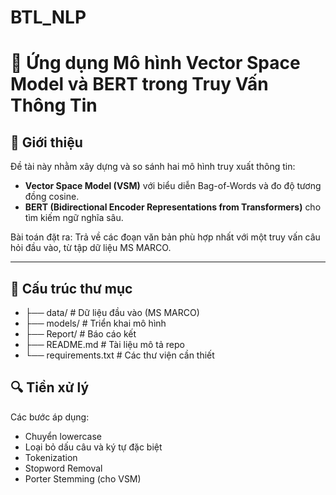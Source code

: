# BTL_NLP

# 🧠 Ứng dụng Mô hình Vector Space Model và BERT trong Truy Vấn Thông Tin

## 📌 Giới thiệu

Đề tài này nhằm xây dựng và so sánh hai mô hình truy xuất thông tin:

- **Vector Space Model (VSM)** với biểu diễn Bag-of-Words và đo độ tương đồng cosine.
- **BERT (Bidirectional Encoder Representations from Transformers)** cho tìm kiếm ngữ nghĩa sâu.

Bài toán đặt ra: Trả về các đoạn văn bản phù hợp nhất với một truy vấn câu hỏi đầu vào, từ tập dữ liệu MS MARCO.

---

## 📁 Cấu trúc thư mục
- ├── data/ # Dữ liệu đầu vào (MS MARCO)
- ├── models/ # Triển khai mô hình
- ├── Report/ # Báo cáo kết 
- ├── README.md # Tài liệu mô tả repo
- └── requirements.txt # Các thư viện cần thiết

## 🔍 Tiền xử lý
Các bước áp dụng:
- Chuyển lowercase
- Loại bỏ dấu câu và ký tự đặc biệt
- Tokenization
- Stopword Removal
- Porter Stemming (cho VSM)

